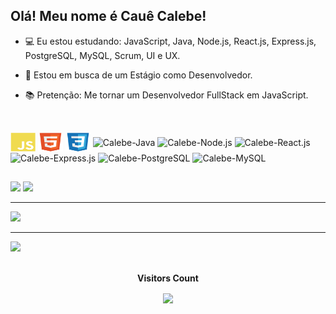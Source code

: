 ## Olá! Meu nome é Cauê Calebe!

- 💻 Eu estou estudando: JavaScript, Java, Node.js, React.js, Express.js, PostgreSQL, MySQL, Scrum, UI e UX.
- 💼 Estou em busca de um Estágio como Desenvolvedor.
- 📚 Pretenção: Me tornar um Desenvolvedor FullStack em JavaScript.
  
  ##
  
<div style="display: inline_block"><br>
  <img align="center" alt="Calebe-Js" height="30" width="40" src="https://raw.githubusercontent.com/devicons/devicon/master/icons/javascript/javascript-plain.svg">
  <img align="center" alt="Calebe-HTML" height="30" width="40" src="https://raw.githubusercontent.com/devicons/devicon/master/icons/html5/html5-original.svg">
  <img align="center" alt="Calebe-CSS" height="30" width="40" src="https://raw.githubusercontent.com/devicons/devicon/master/icons/css3/css3-original.svg">
  <img align="center" alt="Calebe-Java" height="30" width="40" src="https://cdn.iconscout.com/icon/free/png-512/free-java-logo-icon-download-in-svg-png-gif-file-formats--programming-language-coding-logos-icons-1720088.png?f=webp&w=256">
  <img align="center" alt="Calebe-Node.js" height="30" width="40" src="https://cdn.pixabay.com/photo/2015/04/23/17/41/node-js-736399_960_720.png">
  <img align="center" alt="Calebe-React.js" height="30" width="40" src="https://images.icon-icons.com/2699/PNG/512/reactjs_logo_icon_168875.png">
  <img align="center" alt="Calebe-Express.js" height="30" width="40" src="https://encrypted-tbn0.gstatic.com/images?q=tbn:ANd9GcQML-10ApLtm7qLTU51u6aUCglbORbKdDpZecJZCRoPm5OMNdgWvXqEQ63bHsNr_Rc7Iuw&usqp=CAU">
  <img align="center" alt="Calebe-PostgreSQL" height="30" width="40" src="https://images.icon-icons.com/2415/PNG/512/postgresql_original_logo_icon_146391.png">
  <img align="center" alt="Calebe-MySQL" height="30" width="40" src="https://static.cdnlogo.com/logos/m/10/mysql.svg">
</div>

  ##
 
<div> 
  <a href="https://www.instagram.com/caue_calebe?igsh=dDVkMTVxZzIxZ3Nz" target="_blank"><img src="https://img.shields.io/badge/-Instagram-%23E4405F?style=for-the-badge&logo=instagram&logoColor=white" target="_blank"></a>
  <a href="https://www.linkedin.com/in/cau%C3%AA-calebe-200ab129a/" target="_blank"><img src="https://img.shields.io/badge/-LinkedIn-%230077B5?style=for-the-badge&logo=linkedin&logoColor=white" target="_blank"></a> 
  
</div>

<hr>

<div>
 <img src= "https://github-readme-stats.vercel.app/api?username=CaueCalebe&theme=transparent&bg_color=000&border_color=30A3DC&show_icons=true&icon_color=30A3DC&title_color=E94D5F&text_color=FFF" target="_blank">
</div>

<hr>
<div>
  <img src="https://github-readme-stats-git-masterrstaa-rickstaa.vercel.app/api/top-langs/?username=CaueCalebe&layout=compact&bg_color=000&border_color=30A3DC&title_color=E94D5F&text_color=FFF" target="_blank">
</div>

<div align="center">
<br><p align="centre"><b>Visitors Count</b></p>  
<p align="center"><img align="center" src="https://profile-counter.glitch.me/{CaueCalebe}/count.svg" /></p> 
<br></div>
